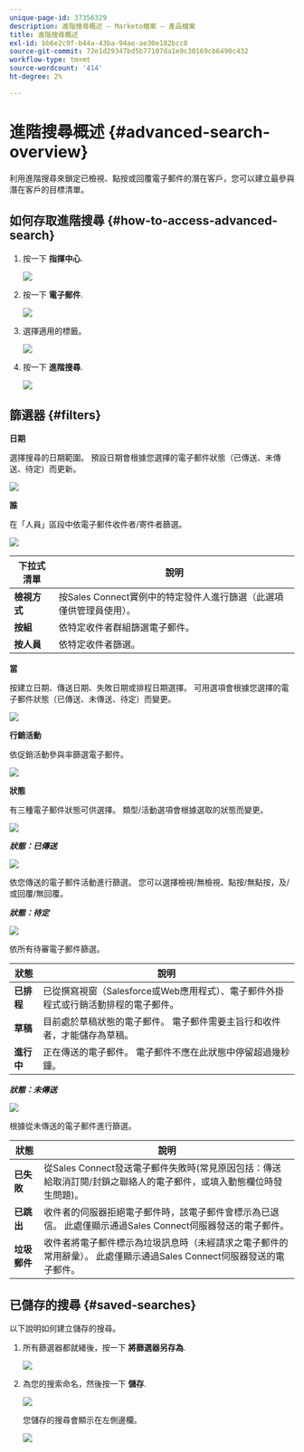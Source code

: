 ```yaml
---
unique-page-id: 37356329
description: 進階搜尋概述 — Marketo檔案 — 產品檔案
title: 進階搜尋概述
exl-id: bb6e2c9f-b44a-43ba-94ae-ae30e182bcc8
source-git-commit: 72e1d29347bd5b77107da1e9c30169cb6490c432
workflow-type: tm+mt
source-wordcount: '414'
ht-degree: 2%

---
```


# 進階搜尋概述 {#advanced-search-overview}

利用進階搜尋來鎖定已檢視、點按或回覆電子郵件的潛在客戶，您可以建立最參與潛在客戶的目標清單。

## 如何存取進階搜尋 {#how-to-access-advanced-search}

1. 按一下 **指揮中心**.

   ![](assets/one.png)

1. 按一下 **電子郵件**.

   ![](assets/two.png)

1. 選擇適用的標籤。

   ![](assets/three.png)

1. 按一下 **進階搜尋**.

   ![](assets/four.png)

## 篩選器 {#filters}

**日期**

選擇搜尋的日期範圍。 預設日期會根據您選擇的電子郵件狀態（已傳送、未傳送、待定）而更新。

![](assets/date.png)

**誰**

在「人員」區段中依電子郵件收件者/寄件者篩選。

![](assets/who.png)

| 下拉式清單 | 說明 |
|---|---|
| **檢視方式** | 按Sales Connect實例中的特定發件人進行篩選（此選項僅供管理員使用）。 |
| **按組** | 依特定收件者群組篩選電子郵件。 |
| **按人員** | 依特定收件者篩選。 |

**當**

按建立日期、傳送日期、失敗日期或排程日期選擇。 可用選項會根據您選擇的電子郵件狀態（已傳送、未傳送、待定）而變更。

![](assets/when.png)

**行銷活動**

依促銷活動參與率篩選電子郵件。

![](assets/campaigns.png)

**狀態**

有三種電子郵件狀態可供選擇。 類型/活動選項會根據選取的狀態而變更。

![](assets/status.png)

***狀態：已傳送***

![](assets/status-sent.png)

依您傳送的電子郵件活動進行篩選。 您可以選擇檢視/無檢視、點按/無點按，及/或回覆/無回覆。

***狀態：待定***

![](assets/status-pending.png)

依所有待審電子郵件篩選。

| 狀態 | 說明 |
|---|---|
| **已排程** | 已從撰寫視窗（Salesforce或Web應用程式）、電子郵件外掛程式或行銷活動排程的電子郵件。 |
| **草稿** | 目前處於草稿狀態的電子郵件。 電子郵件需要主旨行和收件者，才能儲存為草稿。 |
| **進行中** | 正在傳送的電子郵件。 電子郵件不應在此狀態中停留超過幾秒鐘。 |

***狀態：未傳送***

![](assets/status-undelivered.png)

根據從未傳送的電子郵件進行篩選。

| 狀態 | 說明 |
|---|---|
| **已失敗** | 從Sales Connect發送電子郵件失敗時(常見原因包括：傳送給取消訂閱/封鎖之聯絡人的電子郵件，或填入動態欄位時發生問題)。 |
| **已跳出** | 收件者的伺服器拒絕電子郵件時，該電子郵件會標示為已退信。 此處僅顯示通過Sales Connect伺服器發送的電子郵件。 |
| **垃圾郵件** | 收件者將電子郵件標示為垃圾訊息時（未經請求之電子郵件的常用辭彙）。 此處僅顯示通過Sales Connect伺服器發送的電子郵件。 |

## 已儲存的搜尋 {#saved-searches}

以下說明如何建立儲存的搜尋。

1. 所有篩選器都就緒後，按一下 **將篩選器另存為**.

   ![](assets/save-search-1.png)

1. 為您的搜索命名，然後按一下 **儲存**.

   ![](assets/save-search-2.png)

   您儲存的搜尋會顯示在左側邊欄。

   ![](assets/advanced-search-overview-15.png)
